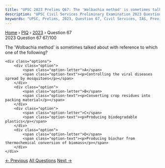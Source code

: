 ```yaml
---
title: "UPSC 2023 Prelims Q67: The 'Wolbachia method' is sometimes talked about with refere..."
description: "UPSC Civil Services Preliminary Examination 2023 Question 67 with options and answer"
keywords: "UPSC, Prelims, 2023, Question 67, Civil Services, IAS, Previous Year Questions"
---
```


<nav class="breadcrumb">
    <a href="../../">Home</a>
    <span>›</span>
    <a href="../">PIQ</a>
    <span>›</span>
    <a href="./">2023</a>
    <span>›</span>
    <span>Question 67</span>
</nav>

<div class="question-header">
    <div class="question-meta">
        <span class="year-badge">2023</span>
        <span class="question-number">Question 67</span>
        <span class="progress">67/100</span>
    </div>
    <div class="progress-bar">
        <div class="progress-fill" style="width: 67.0%"></div>
    </div>
</div>

<div class="question-content">
    <div class="question-text">
        <p>The 'Wolbachia method' is sometimes talked about with reference to which one of the following?</p>
    </div>
    
    <div class="options">
        <div class="option">
            <span class="option-letter">A</span>
            <span class="option-text"><p>Controlling the viral diseases spread by mosquitoes</p></span>
        </div>
        <div class="option">
            <span class="option-letter">B</span>
            <span class="option-text"><p>Converting crop residues into packing material</p></span>
        </div>
        <div class="option">
            <span class="option-letter">C</span>
            <span class="option-text"><p>Producing biodegradable plastics</p></span>
        </div>
        <div class="option">
            <span class="option-letter">D</span>
            <span class="option-text"><p>Producing biochar from thermochemical conversion of biomass</p></span>
        </div>
    </div>
</div>

<div class="question-nav">
    <a href="../q066-with-reference-to-coal-based-thermal-power-plants/" class="nav-btn prev">← Previous</a>
    <a href="../" class="nav-btn center">All Questions</a>
    <a href="../q068-consider-the-following-activities-1-spreading-fine/" class="nav-btn next">Next →</a>
</div>
